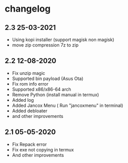 # changelog
## 2.3 25-03-2021
- Using kopi installer (support magisk non magisk)
- move zip compression 7z to zip

## 2.2 12-08-2020
- Fix unzip magic
- Supported bin payload (Asus Ota)
- Fix rom info error
- Supported x86/x86-64 arch
- Remove Python (install manual in termux)
- Added log
- Added Jancox Menu ( Run "jancoxmenu" in terminal)
- Added debloater
- and other improvements

## 2.1 05-05-2020
- Fix Repack error
- Fix exe not copying in termux
- And other improvements
